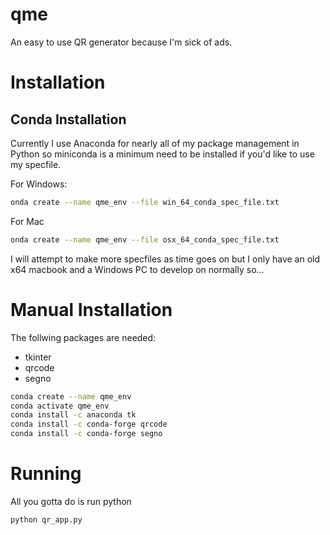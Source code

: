 # qme
An easy to use QR generator because I'm sick of ads. 

# Installation 
## Conda Installation
Currently I use Anaconda for nearly all of my package management in Python so miniconda is a minimum need to be installed if you'd like to use my specfile. 

For Windows:
```bash
onda create --name qme_env --file win_64_conda_spec_file.txt
```

For Mac
```bash
onda create --name qme_env --file osx_64_conda_spec_file.txt
```

I will attempt to make more specfiles as time goes on but I only have an old x64 macbook and a Windows PC to develop on normally so...

# Manual Installation
The follwing packages are needed:
- tkinter
- qrcode
- segno

```bash
conda create --name qme_env
conda activate qme_env
conda install -c anaconda tk
conda install -c conda-forge qrcode
conda install -c conda-forge segno
```

# Running
All you gotta do is run python
```bash
python qr_app.py
```